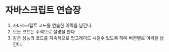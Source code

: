 # 자바스크립트 연습장

1. 자바스크립트 코드를 연습한 이력을 남긴다.
2. 모든 코드는 주석으로 설명을 한다
3. 같은 성능의 코드를 지속적으로 업그레이드 시킬수 있도록 하며 버젼별로 이력을 남긴다.





